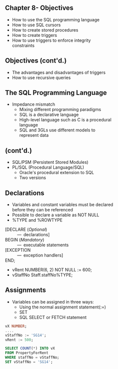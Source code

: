 

<div class="slide" class="objectives">
  <h2>Chapter 8- Objectives</h2>  
  <ul>
    <li>How to use the SQL programming language</li>
    <li>How to use SQL cursors</li>
    <li>How to create stored procedures</li>
    <li>How to create triggers</li>
    <li>How to use triggers to enforce integrity
    </br>constraints</li>
  </ul>
</div>

<div class="cont" class="objectives">
  <h2>Objectives (cont'd.)</h2>
  <ul>
    <li>The advantages and disadvantages of triggers</li>
    <li>How to use recursive queries</li>
  </ul>
</div>

<div class="slide" id="4">
  <h2>The SQL Programming Language</h2>
  <ul>
    <li>Impedance mismatch
      <ul>
        <li>Mixing different programming paradigms</li>
        <li>SQL is a declarative language</li>
        <li>High-level language such as C is a procedural
        </br>language</li>
        <li>SQL and 3GLs use different models to
    </br>represent data</li>
      </ul>
    </li>
  </ul>
</div>

<div class="slide" id="5">
  <h2>(cont'd.)</h2>
  <ul>
    <li>SQL/PSM (Persistent Stored Modules)</li>
    <li>PL/SQL (Procedural Language/SQL)
      <ul>
        <li>Oracle's procedural extension to SQL</li>
        <li>Two versions</li>
      </ul>
    </li>
  </ul>
</div>

<div class="slide" id="6">
  <h2>Declarations</h2>
  <ul>
    <li>Variables and constant variables must be declared
    </br>before they can be referenced</li>
    <li>Possible to declare a variable as NOT NULL</li>
    <li>%TYPE and %ROWTYPE</li>
  </ul>
</div>

<div class="slide" id="figure00">
<dl>
  <dt>[DECLARE (<i>Optional</i>)</dt>
  <dd>&#8212;&ensp;declarations]</dd>
  <dt>BEGIN (<i>Mandatory</i>)</dt> 
  <dd>&#8212;&ensp;executable statements</dd>
  <dt>[EXCEPTION</dt>
  <dd>&#8212;&ensp;exception handlers]</dd>
  <dt>END;</dt>
  </dl>
</div>                     

<div class="slide" id="8">
  <ul>
    <li>vRent NUMBER(6, 2) NOT NULL := 600;</li>
    <li>vStaffNo Staff.staffNo%TYPE;</li>
  </ul>
</div>

<div class="slide" id="9">
  <h2>Assignments</h2>
  <ul>
    <li>Variables can be assigned in three ways:
      <ul>
        <li>Using the normal assignment statement(:=)</li>
        <li>SET</li>
        <li>SQL SELECT or FETCH statement</li>
      </ul>
    </li>
  </ul>
</div>

``` sql
vX NUMBER;
....
vStaffNo := 'SG14';
vRent := 500;

SELECT COUNT(*) INTO vX
FROM PropertyForRent
WHERE staffNo = vStaffNo;
SET vStaffNo = 'SG14';
```
